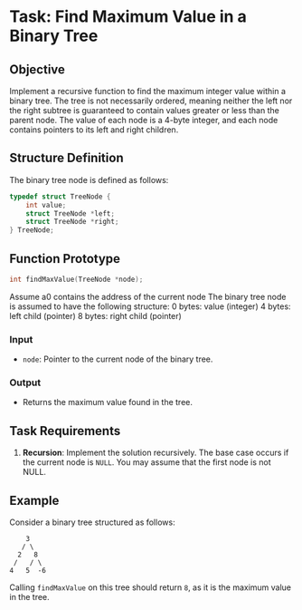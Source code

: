 # Task: Find Maximum Value in a Binary Tree

## Objective
Implement a recursive function to find the maximum integer value within a binary tree. The tree is not necessarily ordered, meaning neither the left nor the right subtree is guaranteed to contain values greater or less than the parent node. The value of each node is a 4-byte integer, and each node contains pointers to its left and right children.

## Structure Definition
The binary tree node is defined as follows:
```c
typedef struct TreeNode {
    int value;
    struct TreeNode *left;
    struct TreeNode *right;
} TreeNode;

```
## Function Prototype
```c
int findMaxValue(TreeNode *node);
```

Assume a0 contains the address of the current node
The binary tree node is assumed to have the following structure:
0 bytes: value (integer)
4 bytes: left child (pointer)
8 bytes: right child (pointer)

### Input
- `node`: Pointer to the current node of the binary tree.

### Output
- Returns the maximum value found in the tree.

## Task Requirements
1. **Recursion**: Implement the solution recursively. The base case occurs if the current node is `NULL`. You may assume that the first node is not NULL. 

## Example
Consider a binary tree structured as follows:

```plaintext
    3
   / \
  2   8
 /   / \
4   5  -6
```


Calling `findMaxValue` on this tree should return `8`, as it is the maximum value in the tree.
